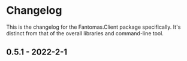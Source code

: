 # Changelog

This is the changelog for the Fantomas.Client package specifically. It's distinct from that of the overall libraries and command-line tool.

## 0.5.1 - 2022-2-1
